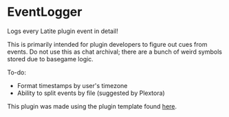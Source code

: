 # EventLogger
Logs every Latite plugin event in detail!

This is primarily intended for plugin developers to figure out cues from events. Do not use this as chat archival; there are a bunch of weird symbols stored due to basegame logic.

To-do:
 - Format timestamps by user's timezone
 - Ability to split events by file (suggested by Plextora)

This plugin was made using the plugin template found [here](https://github.com/LatiteScripting/Template).